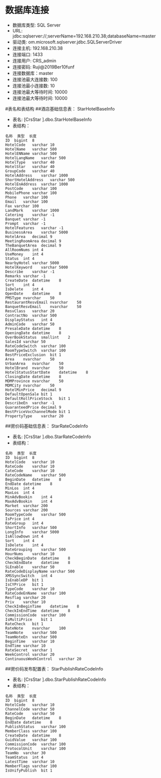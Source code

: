 # 数据库连接
 - 数据库类型: SQL Server
 - URL: jdbc:sqlserver://;serverName=192.168.210.38;databaseName=master
 - 驱动类: om.microsoft.sqlserver.jdbc.SQLServerDriver
 - 连接主机: 192.168.210.38
 - 连接端口: 1433
 - 连接用户: CRS_admin    
 - 连接密码: Ruji@2019Ber10funf
 - 连接数据库：master
 - 连接池最大连接数: 100
 - 连接池最小连接数: 10
 - 连接池最大等待时间: 10000
 - 连接池最大等待时间: 10000

#表名和表结构
##酒店基础信息表： StarHotelBaseInfo
 - 表名: [CrsStar ].dbo.StarHotelBaseInfo
 - 表结构：
```
名称	类型	长度
ID	bigint	8
HotelCode	varchar	10
HotelName	varchar	500
HotelENName	varchar	500
HotelLangName	varchar	500
HotelType	varchar	40
HotelStar	varchar	40
GroupCode	varchar	40
HotelAddress	varchar	1000
ShortHotelAddress	varchar	500
HotelEnAddress	varchar	1000
PostCode	varchar	100
MobilePhone	varchar	100
Phone	varchar	100
Email	varchar	100
Fax	varchar	100
LandMark	varchar	1000
Catering	varchar	-1
Banquet	varchar	-1
Prompt	varchar	-1
HotelFeatures	varchar	-1
BusinessArea	varchar	5000
HotelArea	decimal	9
MeetingRoomArea	decimal	9
TheBanquetArea	decimal	9
AllRoomNums	int	4
UseMoney	int	4
Status	int	4
NearbyHotel	varchar	5000
HotelKeyword	varchar	5000
Describe	varchar	-1
Remarks	varchar	-1
CreateDate	datetime	8
Sort	int	4
IsDelete	int	4
OpenDate	datetime	8
PMSType	nvarchar	50
RestaurantResvEmail	nvarchar	50
BanquetResvEmail	nvarchar	50
ResvClass	varchar	20
ContractNo	varchar	500
DisplayStatus	int	4
AdminCode	varchar	50
PresaleDate	datetime	8
OpeningDate	datetime	8
OverBookStatus	smallint	2
SalesId	varchar	50
RateCodeSwitch	varchar	100
RoomTypeSwitch	varchar	100
BestPriceExclusion	bit	1
Area	nvarchar	50
UrbanArea	nvarchar	50
HotelBrand	nvarchar	50
HotelStatusStartDate	datetime	8
ClosingDate	datetime	8
MDMProvince	nvarchar	50
MDMCity	nvarchar	50
HotelMinPrice	decimal	9
DefaultOpenSale	bit	1
DefaultRollPriceStock	bit	1
DescribeEn	varchar	-1
GuaranteedPrice	decimal	9
BestPriceVocChannelMode	bit	1
PropertyType	varchar	20
```


##房价码基础信息表： StarRateCodeInfo
 - 表名: [CrsStar ].dbo.StarRateCodeInfo
 - 表结构：
```
名称	类型	长度
ID	bigint	8
HotelCode	varchar	10
RateCode	varchar	10
CateCode	varchar	10
RateCodeName	varchar	500
BeginDate	datetime	8
EndDate	datetime	8
MinLos	int	4
MaxLos	int	4
MinAdvBookin	int	4
MaxAdvBookin	int	4
Market	varchar	200
Sources	varchar	200
RoomTypeCode	varchar	500
IsPrice	int	4
RateGroup	int	4
ShortInfo	varchar	500
LongInfo	varchar	5000
IsAllowDown	int	4
Sort	int	4
IsDelete	int	4
RateGrouping	varchar	500
HourNums	varchar	10
CheckBeginDate	datetime	8
CheckEndDate	datetime	8
SLEnable	varchar	50
RateCodeDisplayName	varchar	500
XMSSyncSwitch	int	4
IsEnableDP	bit	1
IsCYPrice	bit	1
TypeCode	varchar	10
RateCodeEnName	varchar	100
Resflag	varchar	20
Priv	varchar	10
CheckInBeginTime	datetime	8
CheckInEndTime	datetime	8
CommissionCode	varchar	100
IsMultiPrice	bit	1
RateCheck	bit	1
RateNote	nvarchar	100
TeamNote	varchar	500
TeamNoteEn	varchar	500
BeginTime	varchar	10
EndTime	varchar	10
RateSecret	varchar	1
WeekControl	varchar	20
ContinuousWeekControl	varchar	20
```


##房价码发布配置表： StarPublishRateCodeInfo
 - 表名: [CrsStar ].dbo.StarPublishRateCodeInfo
 - 表结构：
```
名称	类型	长度
ID	bigint	8
HotelCode	varchar	10
ChannelCode	varchar	50
RateCode	varchar	50
BeginDate	datetime	8
EndDate	datetime	8
PublishStatus	varchar	100
MemberClass	varchar	100
CreateDate	datetime	8
GuidValue	varchar	100
CommissionCode	varchar	100
ProtocolUnit	varchar	100
TeamNo	varchar	30
TeamStatus	int	4
LatestTime	varchar	10
MemberFlags	varchar	100
IsUnifyPublish	bit	1
```